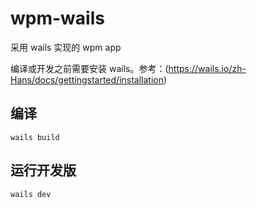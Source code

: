 # wpm-wails
采用 wails 实现的 wpm app


编译或开发之前需要安装 wails。参考：(https://wails.io/zh-Hans/docs/gettingstarted/installation)

## 编译
    wails build

## 运行开发版
    wails dev
